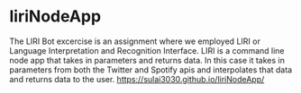 # liriNodeApp
The LIRI Bot excercise is an assignment where we employed LIRI or Language Interpretation and Recognition Interface. LIRI is a command line node app that takes in parameters and returns data. In this case it takes in parameters from both the Twitter and Spotify apis and interpolates that data and returns data to the user.
https://sulai3030.github.io/liriNodeApp/
